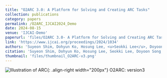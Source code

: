 ```yaml
---
title: "O2ARC 3.0: A Platform for Solving and Creating ARC Tasks"
collection: publications
category: papers
permalink: /O2ARC_IJCAI2024_Demo
date: 2024-08-15
venue: 'IJCAI-Demo'
paperurl: 'files/O2ARC 3.0- A Platform for Solving and Creating ARC Tasks.pdf'
link: 'https://www.ijcai.org/proceedings/2024/1034'
authors: 'Suyeon Shim, Dohyun Ko, Hosung Lee, <u>Seokki Lee</u>, Doyoon Song, Sanha Hwang, Sejin Kim, and Sundong Kim'
citation: 'Suyeon Shim, Dohyun Ko, Hosung Lee, Seokki Lee, Doyoon Song, Sanha Hwang, Sejin Kim, and Sundong Kim, (2024). &quot;O2ARC 3.0: A Platform for Solving and Creating ARC Tasks.&quot; <i>IJCAI 2024</i>.'
thumbnail: 'files/thumbnail_O2ARC-v3.png'
---
```


![Illustration of ARC](/images/500x300.png){: .align-right width="200px"}
O2ARC: version3